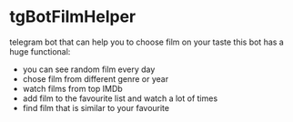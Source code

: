 # tgBotFilmHelper
telegram bot that can help you to choose film on your taste
this bot has a huge functional:
- you can see random film every day
- chose film from different genre or year
- watch films from top IMDb
- add film to the favourite list and watch a lot of times
- find film that is similar to your favourite
